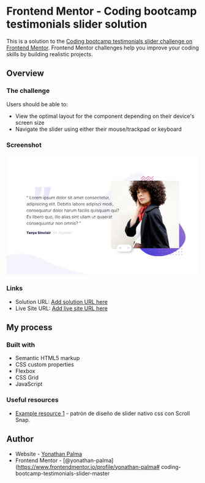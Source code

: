 # Frontend Mentor - Coding bootcamp testimonials slider solution

This is a solution to the [Coding bootcamp testimonials slider challenge on Frontend Mentor](https://www.frontendmentor.io/challenges/coding-bootcamp-testimonials-slider-4FNyLA8JL). Frontend Mentor challenges help you improve your coding skills by building realistic projects. 


## Overview

### The challenge

Users should be able to:

- View the optimal layout for the component depending on their device's screen size
- Navigate the slider using either their mouse/trackpad or keyboard

### Screenshot

![](.//images/screenshot.png)

### Links

- Solution URL: [Add solution URL here](https://github.com/yonathan-palma/coding-bootcamp-testimonials-slider-master)
- Live Site URL: [Add live site URL here](https://your-live-site-url.com)

## My process

### Built with

- Semantic HTML5 markup
- CSS custom properties
- Flexbox
- CSS Grid
- JavaScript

### Useful resources

- [Example resource 1](https://midu.dev/css-scroll-snap-la-solucion-definitiva-a-la-creacion-de-sliders-en-la-web/) - patrón de diseño de slider nativo css con Scroll Snap.

## Author

- Website - [Yonathan Palma](https://github.com/yonathan-palma)
- Frontend Mentor - [@yonathan-palma](https://www.frontendmentor.io/profile/yonathan-palma# coding-bootcamp-testimonials-slider-master